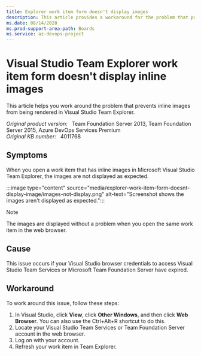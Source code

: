 ```yaml
---
title: Explorer work item form doesn't display images
description: This article provides a workaround for the problem that prevents inline images from being rendered in Visual Studio Team Explorer.
ms.date: 08/14/2020
ms.prod-support-area-path: Boards
ms.service: az-devops-project
---
```

# Visual Studio Team Explorer work item form doesn't display inline images

This article helps you work around the problem that prevents inline images from being rendered in Visual Studio Team Explorer.

_Original product version:_ &nbsp; Team Foundation Server 2013, Team Foundation Server 2015, Azure DevOps Services Premium  
_Original KB number:_ &nbsp; 4011768

## Symptoms

When you open a work item that has inline images in Microsoft Visual Studio Team Explorer, the images are not displayed as expected.  

:::image type="content" source="media/explorer-work-item-form-doesnt-display-image/images-not-display.png" alt-text="Screenshot shows the images aren't displayed as expected.":::

> [!NOTE]
> The images are displayed without a problem when you open the same work item in the web browser.

## Cause

This issue occurs if your Visual Studio browser credentials to access Visual Studio Team Services or Microsoft Team Foundation Server have expired.  

## Workaround

To work around this issue, follow these steps:

1. In Visual Studio, click **View**, click **Other Windows**, and then click **Web Browser**. You can also use the Ctrl+Alt+R shortcut to do this.
2. Locate your Visual Studio Team Services or Team Foundation Server account in the web browser.
3. Log on with your account.
4. Refresh your work item in Team Explorer.  
